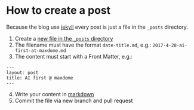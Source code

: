 # How to create a post

Because the blog use [jekyll](http://jekyllrb.com/) every post is just a file in the `_posts` directory.

1. Create a [new file in the `_posts` directory](https://github.com/maxdome/maxdome.github.io/new/master/_posts)
2. The filename must have the format `date-title.md`, e.g.: `2017-4-28-ai-first-at-maxdome.md`
3. The content must start with a Front Matter, e.g.:
```
---
layout: post
title: AI first @ maxdome
---
```
4. Write your content in [markdown](https://en.wikipedia.org/wiki/Markdown)
5. Commit the file via new branch and pull request
